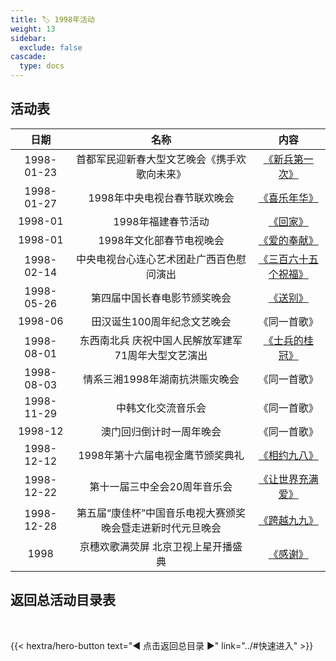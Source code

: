 ```yaml
---
title: 🏷️ 1998年活动
weight: 13
sidebar:
  exclude: false
cascade:
  type: docs
---
```


## 活动表

|日期|名称|内容|
|:-----:|:-----:|:-----:|
|1998-01-23|首都军民迎新春大型文艺晚会《携手欢歌向未来》|[《新兵第一次》](../1998/19980127/#首都军民迎新春大型文艺晚会携手欢歌向未来)|
|1998-01-27|1998年中央电视台春节联欢晚会|[《喜乐年华》](../1998/19980127/#1998年中央电视台春节联欢晚会)|
|1998-01|1998年福建春节活动|[《回家》](../1998/19980127/#1998年福建春节活动)|
|1998-01|1998年文化部春节电视晚会|[《爱的奉献》](../1998/19980127/#1998年文化部春节电视晚会)|
|1998-02-14|中央电视台心连心艺术团赴广西百色慰问演出|[《三百六十五个祝福》](../1998/19980214/)|
|1998-05-26|第四届中国长春电影节颁奖晚会|[《送别》](../1998/19980526/)|
|1998-06|田汉诞生100周年纪念文艺晚会|《同一首歌》|
|1998-08-01|东西南北兵 庆祝中国人民解放军建军71周年大型文艺演出|[《士兵的桂冠》](../1998/19980801/)|
|1998-08-03|情系三湘1998年湖南抗洪赈灾晚会|《同一首歌》|
|1998-11-29|中韩文化交流音乐会|《同一首歌》|
|1998-12|澳门回归倒计时一周年晚会|《同一首歌》|
|1998-12-12|1998年第十六届电视金鹰节颁奖典礼|[《相约九八》](../1998/19981212/)|
|1998-12-22|第十一届三中全会20周年音乐会|[《让世界充满爱》](../1998/19981222/)|
|1998-12-28|第五届“康佳杯”中国音乐电视大赛颁奖晚会暨走进新时代元旦晚会|[《跨越九九》](../1998/19981228/)|
|1998|京穗欢歌满荧屏 北京卫视上星开播盛典|[《感谢》](../1998/1998/)|




## 返回总活动目录表

<br>

{{< hextra/hero-button text="◀ 点击返回总目录 ▶" link="../#快速进入" >}}